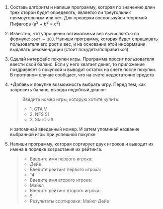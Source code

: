 1. Составь алгоритм и напиши программу, которая по значению длин трех сторон будет определять, является ли треугольник прямоугольным или нет. Для проверки воспользуйся теоремой Пифагора (a<sup>2</sup> + b<sup>2</sup> = c<sup>2</sup>)

1. Известно, что упрощенно оптимальный вес вычисляется по формуле: `рост – 100`. Напиши программу, которая будет спрашивать пользователя его рост и вес, и на основании этой информации выдавать рекомендации (стоит похудеть/поправиться).

1. Сделай интерфейс покупки игры. Программа просит пользователя ввести свой баланс. Если у него хватает денег, то приложение поздравляет с покупкой и выводит остаток на счете после покупки. В противном случае сообщает, что на счете недостаточно средств

1. \*Добавь к покупке возможность выбрать игру. Перед тем, как запросить баланс, выводи подобный диалог:
    > Введите номер игры, которую хотите купить:
    > * 1\. GTA V
    > * 2\. NFS 51
    > * 3\. StarCraft
    
    и запоминай введенный номер. И затем упоминай название выбранной игры при успешной покупке
    
1. Напиши программу, которая сортирует двух игроков и выводит их имена в порядке возрастания их рейтинга.
    > * Введите имя первого игрока:
    > * Дейв
    > * Введите рейтинг первого игрока:
    > * 14
    > * Введите имя второго игрока:
    > * Майкл
    > * Введите рейтинг второго игрока:
    > * 5
    > * Результаты сортировки: Майкл Дейв
